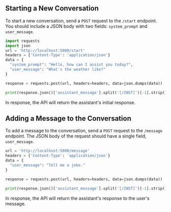 ## Starting a New Conversation

To start a new conversation, send a `POST` request to the `/start` endpoint. You should include a JSON body with two fields: `system_prompt` and `user_message`.


```python
import requests
import json
url = 'http://localhost:5000/start'
headers = {'Content-Type': 'application/json'}
data = {
  "system_prompt": "Hello, how can I assist you today?",
  "user_message": "What's the weather like?"
}

response = requests.post(url, headers=headers, data=json.dumps(data))

print(response.json()['assistant_message'].split('[/INST]')[-1].strip())
```

In response, the API will return the assistant's initial response.

## Adding a Message to the Conversation

To add a message to the conversation, send a `POST` request to the `/message` endpoint. The JSON body of the request should have a single field, `user_message`.

```python
url = 'http://localhost:5000/message'
headers = {'Content-Type': 'application/json'}
data = {
  "user_message": "Tell me a joke."
}

response = requests.post(url, headers=headers, data=json.dumps(data))

print(response.json()['assistant_message'].split('[/INST]')[-1].strip())
```

In response, the API will return the assistant's response to the user's message.
